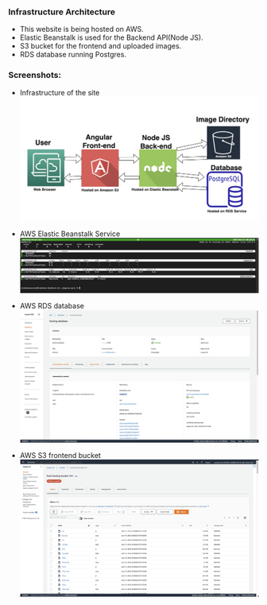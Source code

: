 ### Infrastructure Architecture

* This website is being hosted on AWS.
* Elastic Beanstalk is used for the Backend API(Node JS).
* S3 bucket for the frontend and uploaded images.
* RDS database running Postgres.



### Screenshots:

* Infrastructure of the site
![Infrastructure](../Screenshots/Infrastructure%20Diagram.png)

* AWS Elastic Beanstalk Service
![Elastic Beanstalk - hosting-final-dev](../Screenshots/Elastic%20BeanStalk%20Health.png)

* AWS RDS database
![aws - RDS](../Screenshots/RDS.png)

* AWS S3 frontend bucket
![S3 bucket](../Screenshots/S3%20Bucket.png)




